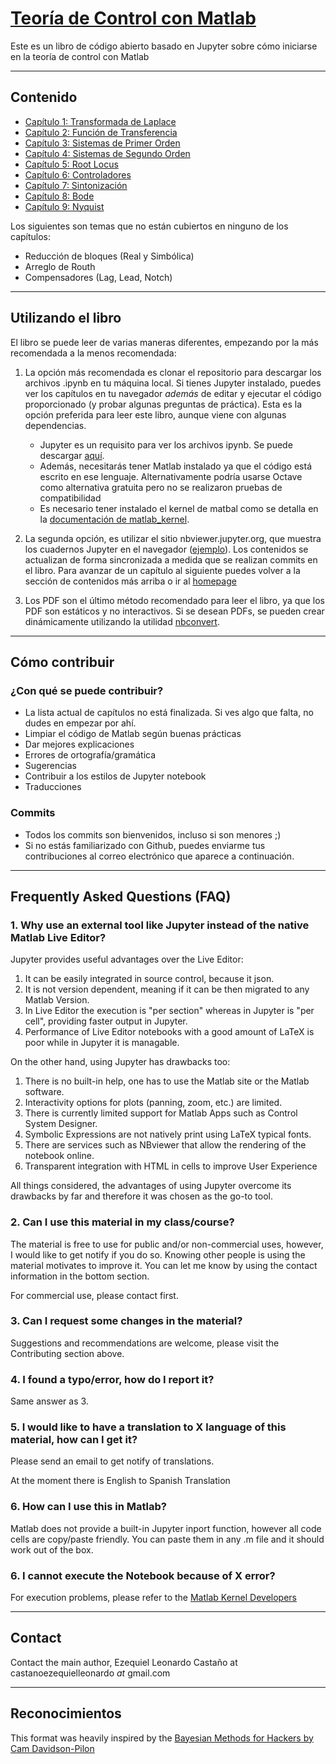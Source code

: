 # [Teoría de Control con Matlab](https://elc.github.io/control)
Este es un libro de código abierto basado en Jupyter sobre cómo iniciarse en la teoría de control con Matlab

---
## Contenido

* [Capítulo 1: Transformada de Laplace](https://elc.github.io/link/control_01)
* [Capítulo 2: Función de Transferencia](https://elc.github.io/link/control_02)
* [Capítulo 3: Sistemas de Primer Orden](https://elc.github.io/link/control_03)
* [Capítulo 4: Sistemas de Segundo Orden](https://elc.github.io/link/control_04)
* [Capítulo 5: Root Locus](https://elc.github.io/link/control_05)
* [Capítulo 6: Controladores](https://elc.github.io/link/control_06)
* [Capítulo 7: Sintonización](https://elc.github.io/link/control_07)
* [Capítulo 8: Bode](https://elc.github.io/link/control_08)
* [Capítulo 9: Nyquist](https://elc.github.io/link/control_09)

Los siguientes son temas que no están cubiertos en ninguno de los capítulos:

- Reducción de bloques (Real y Simbólica)
- Arreglo de Routh
- Compensadores (Lag, Lead, Notch)

---
## Utilizando el libro

El libro se puede leer de varias maneras diferentes, empezando por la más recomendada a la menos recomendada: 

1. La opción más recomendada es clonar el repositorio para descargar los archivos .ipynb en tu máquina local. Si tienes Jupyter instalado, puedes ver los capítulos en tu navegador *además* de editar y ejecutar el código proporcionado (y probar algunas preguntas de práctica). Esta es la opción preferida para leer este libro, aunque viene con algunas dependencias. 
    - Jupyter es un requisito para ver los archivos ipynb. Se puede descargar [aquí](http://jupyter.org/).
    - Además, necesitarás tener Matlab instalado ya que el código está escrito en ese lenguaje. Alternativamente podría usarse Octave como alternativa gratuita pero no se realizaron pruebas de compatibilidad
    - Es necesario tener instalado el kernel de matbal como se detalla en la [documentación de matlab_kernel](https://github.com/Calysto/matlab_kernel).

2. La segunda opción, es utilizar el sitio nbviewer.jupyter.org, que muestra los cuadernos Jupyter en el navegador ([ejemplo](https://elc.github.io/link/control_01)). Los contenidos se actualizan de forma sincronizada a medida que se realizan commits en el libro. Para avanzar de un capítulo al siguiente puedes volver a la sección de contenidos más arriba o ir al [homepage](https://elc.github.io/control)
 
3. Los PDF son el último método recomendado para leer el libro, ya que los PDF son estáticos y no interactivos. Si se desean PDFs, se pueden crear dinámicamente utilizando la utilidad [nbconvert](https://github.com/jupyter/nbconvert).

---
## Cómo contribuir

### ¿Con qué se puede contribuir?

- La lista actual de capítulos no está finalizada. Si ves algo que falta, no dudes en empezar por ahí. 
- Limpiar el código de Matlab según buenas prácticas
- Dar mejores explicaciones
- Errores de ortografía/gramática
- Sugerencias
- Contribuir a los estilos de Jupyter notebook
- Traducciones

### Commits

- Todos los commits son bienvenidos, incluso si son menores ;)
- Si no estás familiarizado con Github, puedes enviarme tus contribuciones al correo electrónico que aparece a continuación.


---
## Frequently Asked Questions (FAQ)

### 1. Why use an external tool like Jupyter instead of the native Matlab Live Editor?

Jupyter provides useful advantages over the Live Editor:
1. It can be easily integrated in source control, because it json.
1. It is not version dependent, meaning if it can be then migrated to any Matlab Version.
1. In Live Editor the execution is "per section" whereas in Jupyter is "per cell", providing faster output in Jupyter.
1. Performance of Live Editor notebooks with a good amount of LaTeX is poor while in Jupyter it is managable.

On the other hand, using Jupyter has drawbacks too:
1. There is no built-in help, one has to use the Matlab site or the Matlab software.
1. Interactivity options for plots (panning, zoom, etc.) are limited.
1. There is currently limited support for Matlab Apps such as Control System Designer.
1. Symbolic Expressions are not natively print using LaTeX typical fonts.
1. There are services such as NBviewer that allow the rendering of the notebook online.
1. Transparent integration with HTML in cells to improve User Experience

All things considered, the advantages of using Jupyter overcome its drawbacks by far and therefore it was chosen as the go-to tool.

### 2. Can I use this material in my class/course?

The material is free to use for public and/or non-commercial uses, however, I would like to get notify if you do so. Knowing other people is using the material motivates to improve it. You can let me know by using the contact information in the bottom section.

For commercial use, please contact first.

### 3. Can I request some changes in the material?

Suggestions and recommendations are welcome, please visit the Contributing section above.

### 4. I found a typo/error, how do I report it?

Same answer as 3.

### 5. I would like to have a translation to X language of this material, how can I get it?

Please send an email to get notify of translations. 

At the moment there is English to Spanish Translation

### 6. How can I use this in Matlab?

Matlab does not provide a built-in Jupyter inport function, however all code cells are copy/paste friendly. You can paste them in any .m file and it should work out of the box.

### 6. I cannot execute the Notebook because of X error?

For execution problems, please refer to the [Matlab Kernel Developers](https://github.com/Calysto/matlab_kernel)

---
## Contact
Contact the main author, Ezequiel Leonardo Castaño at castanoezequielleonardo *at* gmail.com

---
## Reconocimientos

This format was heavily inspired by the [Bayesian Methods for Hackers by Cam Davidson-Pilon](http://camdavidsonpilon.github.io/Probabilistic-Programming-and-Bayesian-Methods-for-Hackers/)
